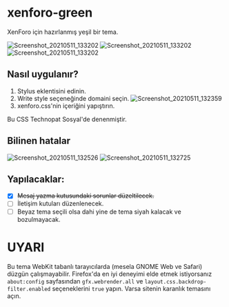 # xenforo-green
XenForo için hazırlanmış yeşil bir tema.

![Screenshot_20210511_133202](https://user-images.githubusercontent.com/66299502/117801827-661fe100-b25d-11eb-8553-1cd8d8b57e2b.png)
![Screenshot_20210511_133202](https://user-images.githubusercontent.com/66299502/117801933-864fa000-b25d-11eb-998a-65a698dfc520.png)
![Screenshot_20210511_133202](https://user-images.githubusercontent.com/66299502/117802047-a7b08c00-b25d-11eb-84b0-9baaeaaf0970.png)


## Nasıl uygulanır?
1. Stylus eklentisini edinin.
2. Write style seçeneğinde domaini seçin.
![Screenshot_20210511_132359](https://user-images.githubusercontent.com/66299502/117800788-30c6c380-b25c-11eb-85c0-473e1c037d9a.png)
3. xenforo.css'nin içeriğini yapıştırın.

Bu CSS Technopat Sosyal'de denenmiştir.

## Bilinen hatalar

![Screenshot_20210511_132526](https://user-images.githubusercontent.com/66299502/117801019-7a171300-b25c-11eb-8338-6e2070cafe89.png)
![Screenshot_20210511_132725](https://user-images.githubusercontent.com/66299502/117801168-a7fc5780-b25c-11eb-86f1-a289c111172d.png)

## Yapılacaklar:
* [X] ~~Mesaj yazma kutusundaki sorunlar düzeltilecek.~~
* [ ] İletişim kutuları düzenlenecek.
* [ ] Beyaz tema seçili olsa dahi yine de tema siyah kalacak ve bozulmayacak.

# UYARI
Bu tema WebKit tabanlı tarayıcılarda (mesela GNOME Web ve Safari) düzgün çalışmayabilir. Firefox'da en iyi deneyimi elde etmek istiyorsanız `about:config` sayfasından `gfx.webrender.all` ve `layout.css.backdrop-filter.enabled` seçeneklerini `true` yapın. Varsa sitenin karanlık temasını açın.
